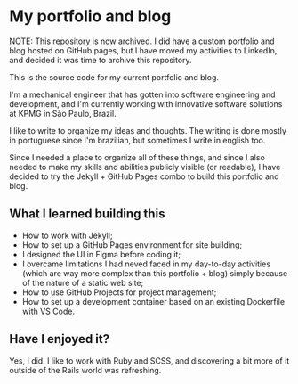 # My portfolio and blog

NOTE: This repository is now archived. I did have a custom portfolio and blog hosted on GitHub pages, but I have moved my activities to LinkedIn, and decided it was time to archive this repository.

This is the source code for my current portfolio and blog.

I'm a mechanical engineer that has gotten into software engineering and development, and I'm currently working with innovative software solutions at KPMG in São Paulo, Brazil.

I like to write to organize my ideas and thoughts. The writing is done mostly in portuguese since I'm brazilian, but sometimes I write in english too.

Since I needed a place to organize all of these things, and since I also needed to make my skills and abilities publicly visible (or readable), I have decided to try the Jekyll + GitHub Pages combo to build this portfolio and blog.

## What I learned building this

- How to work with Jekyll;
- How to set up a GitHub Pages environment for site building;
- I designed the UI in Figma before coding it;
- I overcame limitations I had neved faced in my day-to-day activities (which are way more complex than this portfolio + blog) simply because of the nature of a static web site;
- How to use GitHub Projects for project management;
- How to set up a development container based on an existing Dockerfile with VS Code.

## Have I enjoyed it?

Yes, I did. I like to work with Ruby and SCSS, and discovering a bit more of it outside of the Rails world was refreshing.
